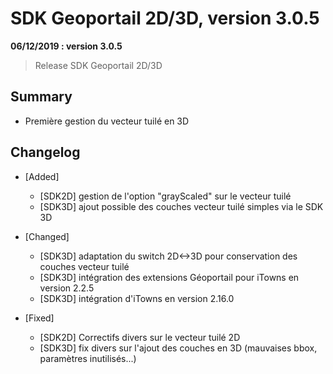 # SDK Geoportail 2D/3D, version 3.0.5

**06/12/2019 : version 3.0.5**
> Release SDK Geoportail 2D/3D

## Summary

* Première gestion du vecteur tuilé en 3D

## Changelog

* [Added]
    - [SDK2D] gestion de l'option "grayScaled" sur le vecteur tuilé
    - [SDK3D] ajout possible des couches vecteur tuilé simples via le SDK 3D

* [Changed]
    - [SDK3D] adaptation du switch 2D<->3D pour conservation des couches vecteur tuilé
    - [SDK3D] intégration des extensions Géoportail pour iTowns en version 2.2.5
    - [SDK3D] intégration d'iTowns en version 2.16.0

* [Fixed]
    - [SDK2D] Correctifs divers sur le vecteur tuilé 2D
    - [SDK3D] fix divers sur l'ajout des couches en 3D (mauvaises bbox, paramètres inutilisés...)
